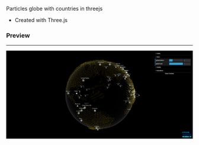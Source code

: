 
Particles globe with countries in threejs

- Created with Three.js

### Preview
---
![Preview](https://github.com/lucatosc/global_3d/blob/main/previews/preview.png?raw=true "Home preview 1")


